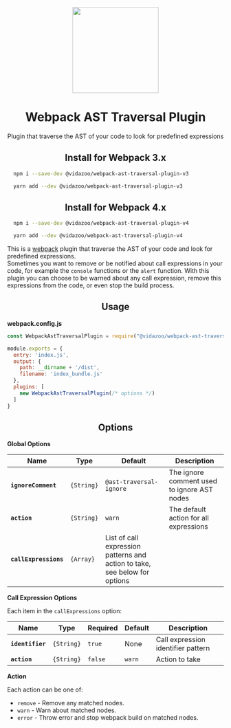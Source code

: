 <div align="center">
  <a href="https://github.com/webpack/webpack">
    <img width="200" height="200"
      src="https://webpack.js.org/assets/icon-square-big.svg">
  </a>
  <h1>Webpack AST Traversal Plugin</h1>
  <p>Plugin that traverse the AST of your code to look for predefined expressions</p>
</div>
<h2 align="center">Install for Webpack 3.x</h2>

```bash
  npm i --save-dev @vidazoo/webpack-ast-traversal-plugin-v3
```

```bash
  yarn add --dev @vidazoo/webpack-ast-traversal-plugin-v3
```

<h2 align="center">Install for Webpack 4.x</h2>

```bash
  npm i --save-dev @vidazoo/webpack-ast-traversal-plugin-v4
```

```bash
  yarn add --dev @vidazoo/webpack-ast-traversal-plugin-v4
```

This is a [webpack](http://webpack.js.org/) plugin that traverse the AST of your code and look for predefined expressions.  
Sometimes you want to remove or be notified about call expressions in your code, for example the `console` functions or the `alert` function.
With this plugin you can choose to be warned about any call expression, remove this expressions from the code, or even stop the build process.

<h2 align="center">Usage</h2>

**webpack.config.js**
```javascript
const WebpackAstTraversalPlugin = require("@vidazoo/webpack-ast-traversal-plugin-v4");

module.exports = {
  entry: 'index.js',
  output: {
    path: __dirname + '/dist',
    filename: 'index_bundle.js'
  },
  plugins: [
    new WebpackAstTraversalPlugin(/* options */)
  ]
}
```

<h2 align="center">Options</h2>

**Global Options**

| Name | Type | Default | Description |
| - | - | - | - |
| **`ignoreComment`** | `{String}` | `@ast-traversal-ignore` | The ignore comment used to ignore AST nodes |
| **`action`** | `{String}`| `warn` | The default action for all expressions |
| **`callExpressions`** | `{Array}`| List of call expression patterns and action to take, see below for options |


**Call Expression Options**

Each item in the `callExpressions` option:


| Name | Type | Required | Default | Description |
| - | - | - | - | - |
| **`identifier`** | `{String}`| `true` | None | Call expression identifier pattern |
| **`action`** | `{String}`| `false` | `warn` | Action to take |


**Action**

Each action can be one of:

* `remove` - Remove any matched nodes.
* `warn` - Warn about matched nodes.
* `error` - Throw error and stop webpack build on matched nodes.

